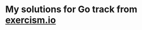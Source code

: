 # My solutions for Go track from [exercism.io](https://exercism.org/profiles/micagolocorbin/solutions?track_slug=go)